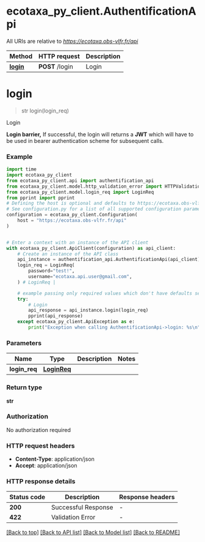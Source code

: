 # ecotaxa_py_client.AuthentificationApi

All URIs are relative to *https://ecotaxa.obs-vlfr.fr/api*

Method | HTTP request | Description
------------- | ------------- | -------------
[**login**](AuthentificationApi.md#login) | **POST** /login | Login


# **login**
> str login(login_req)

Login

**Login barrier,**   If successful, the login will returns a **JWT** which will have to be used in bearer authentication scheme for subsequent calls.

### Example


```python
import time
import ecotaxa_py_client
from ecotaxa_py_client.api import authentification_api
from ecotaxa_py_client.model.http_validation_error import HTTPValidationError
from ecotaxa_py_client.model.login_req import LoginReq
from pprint import pprint
# Defining the host is optional and defaults to https://ecotaxa.obs-vlfr.fr/api
# See configuration.py for a list of all supported configuration parameters.
configuration = ecotaxa_py_client.Configuration(
    host = "https://ecotaxa.obs-vlfr.fr/api"
)


# Enter a context with an instance of the API client
with ecotaxa_py_client.ApiClient(configuration) as api_client:
    # Create an instance of the API class
    api_instance = authentification_api.AuthentificationApi(api_client)
    login_req = LoginReq(
        password="test!",
        username="ecotaxa.api.user@gmail.com",
    ) # LoginReq | 

    # example passing only required values which don't have defaults set
    try:
        # Login
        api_response = api_instance.login(login_req)
        pprint(api_response)
    except ecotaxa_py_client.ApiException as e:
        print("Exception when calling AuthentificationApi->login: %s\n" % e)
```


### Parameters

Name | Type | Description  | Notes
------------- | ------------- | ------------- | -------------
 **login_req** | [**LoginReq**](LoginReq.md)|  |

### Return type

**str**

### Authorization

No authorization required

### HTTP request headers

 - **Content-Type**: application/json
 - **Accept**: application/json


### HTTP response details

| Status code | Description | Response headers |
|-------------|-------------|------------------|
**200** | Successful Response |  -  |
**422** | Validation Error |  -  |

[[Back to top]](#) [[Back to API list]](../README.md#documentation-for-api-endpoints) [[Back to Model list]](../README.md#documentation-for-models) [[Back to README]](../README.md)

